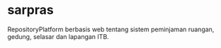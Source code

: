 # sarpras
RepositoryPlatform berbasis web tentang sistem peminjaman ruangan, gedung, selasar dan lapangan ITB.
